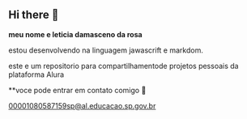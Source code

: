 ## Hi there 👋

**meu nome e leticia damasceno da rosa**

estou desenvolvendo na linguagem jawascrift e markdom.

este e um repositorio para compartilhamentode projetos pessoais da plataforma Alura


**voce pode entrar em contato comigo 🐣

00001080587159sp@al.educacao.sp.gov.br
